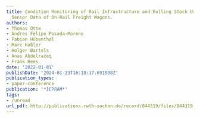 ```yaml
---
title: Condition Monitoring of Rail Infrastructure and Rolling Stock Using Acceleration
  Sensor Data of On-Rail Freight Wagons.
authors:
- Thomas Otte
- Andres Felipe Posada-Moreno
- Fabian Hübenthal
- Marc Haßler
- Holger Bartels
- Anas Abdelrazeq
- Frank Hees
date: '2022-01-01'
publishDate: '2024-01-23T16:18:17.691988Z'
publication_types:
- paper-conference
publication: '*ICPRAM*'
tags:
- /unread
url_pdf: http://publications.rwth-aachen.de/record/844319/files/844319.pdf
---
```

